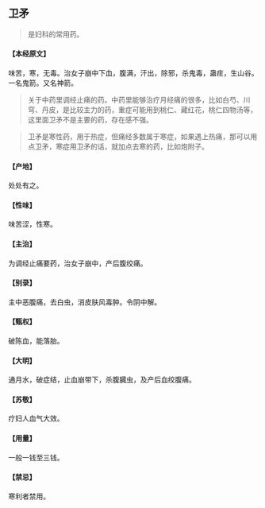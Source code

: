 ## 卫矛

> 是妇科的常用药。

#### 【本经原文】
味苦，寒，无毒。治女子崩中下血，腹满，汗出，除邪，杀鬼毒，蛊疰，生山谷。一名鬼箭。又名神箭。

> 关于中药里调经止痛的药。中药里能够治疗月经痛的很多，比如白芍、川穹、丹皮，是比较主力的药，重症可能用到桃仁、藏红花，桃仁四物汤等，这里面卫矛不是主要的药，存在感不强。

> 卫矛是寒性药，用于热症，但痛经多数属于寒症，如果遇上热痛，那可以用点卫矛，寒症用卫矛的话，就加点去寒的药，比如炮附子。

#### 【产地】
处处有之。
#### 【性味】
味苦涩，性寒。
#### 【主治】
为调经止痛要药，治女子崩中，产后腹绞痛。
#### 【别录】
主中恶腹痛，去白虫，消皮肤风毒肿。令阴中解。
#### 【甄权】
破陈血，能落胎。
#### 【大明】
通月水，破症结，止血崩带下，杀腹臓虫，及产后血绞腹痛。
#### 【苏敬】
疗妇人血气大效。
#### 【用量】
一般一钱至三钱。
#### 【禁忌】
寒利者禁用。